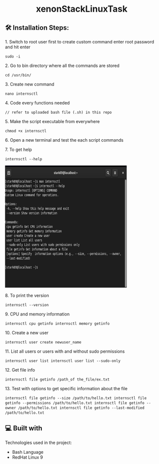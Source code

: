 <h1 align="center" id="title">xenonStackLinuxTask</h1>

<h2>🛠️ Installation Steps:</h2>

<p>1. Switch to root user first to create custom command enter root password and hit enter</p>

```
sudo -i
```

<p>2. Go to bin directory where all the commands are stored</p>

```
cd /usr/bin/
```

<p>3. Create new command</p>

```
nano internsctl
```

<p>4. Code every functions needed</p>

```
// refer to uploaded bash file (.sh) in this repo
```

<p>5. Make the script executable from everywhere</p>

```
chmod +x internsctl
```

<p>6. Open a new terminal and test the each script commands</p>

<p>7. To get help</p>

```
internsctl --help
```
<img src="https://github.com/the-satyajeet/xenonStackLinuxTask/blob/main/screenshots/help.png" alt="project-screenshot" width="400" height="400/">

<p>8. To print the version</p>

```
internsctl --version
```

<p>9. CPU and memory information</p>

```
internsctl cpu getinfo internsctl memory getinfo
```

<p>10. Create a new user</p>

```
internsctl user create newuser_name
```

<p>11. List all users or users with and without sudo permissions</p>

```
internsctl user list internsctl user list --sudo-only
```

<p>12. Get file info</p>

```
internsctl file getinfo /path_of the_file/ex.txt
```

<p>13. Test with options to get specific information about the file</p>

```
internsctl file getinfo --size /path/to/hello.txt internsctl file getinfo --permissions /path/to/hello.txt internsctl file getinfo --owner /path/to/hello.txt internsctl file getinfo --last-modified /path/to/hello.txt
```

  
  
<h2>💻 Built with</h2>

Technologies used in the project:

*   Bash Language
*   RedHat Linux 9
